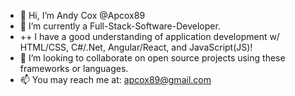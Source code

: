 - 👋 Hi, I’m Andy Cox @Apcox89
- 🌱 I’m currently a Full-Stack-Software-Developer.
- ++ I have a good understanding of application development w/ HTML/CSS, C#/.Net, Angular/React, and JavaScript(JS)!
- 💞️ I’m looking to collaborate on open source projects using these frameworks or languages.
- 📫 You may reach me at: apcox89@gmail.com

<!---
Apcox89/Apcox89 is a ✨ special ✨ repository because its `README.md` (this file) appears on your GitHub profile.
You can click the Preview link to take a look at your changes.
--->
